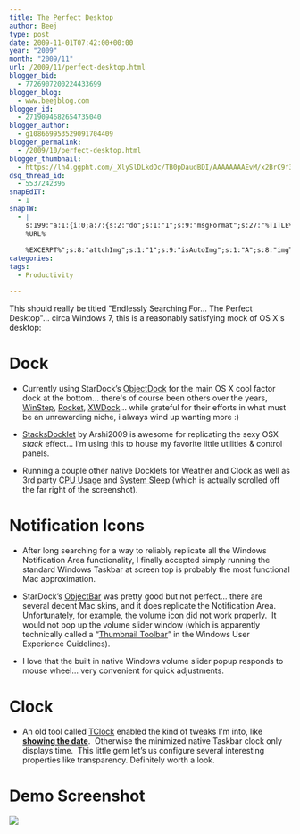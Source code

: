```yaml
---
title: The Perfect Desktop
author: Beej
type: post
date: 2009-11-01T07:42:00+00:00
year: "2009"
month: "2009/11"
url: /2009/11/perfect-desktop.html
blogger_bid:
  - 7726907200224433699
blogger_blog:
  - www.beejblog.com
blogger_id:
  - 2719094682654735040
blogger_author:
  - g108669953529091704409
blogger_permalink:
  - /2009/10/perfect-desktop.html
blogger_thumbnail:
  - https://lh4.ggpht.com/_XlySlDLkdOc/TB0pDaudBDI/AAAAAAAAEvM/x2BrC9f3rmw/image_thumb%5B3%5D.png?imgmax=800
dsq_thread_id:
  - 5537242396
snapEdIT:
  - 1
snapTW:
  - |
    s:199:"a:1:{i:0;a:7:{s:2:"do";s:1:"1";s:9:"msgFormat";s:27:"%TITLE%
    %URL%
    
    %EXCERPT%";s:8:"attchImg";s:1:"1";s:9:"isAutoImg";s:1:"A";s:8:"imgToUse";s:0:"";s:9:"isAutoURL";s:1:"A";s:8:"urlToUse";s:0:"";}}";
categories:
tags:
  - Productivity

---
```

This should really be titled "Endlessly Searching For... The Perfect Desktop"... circa Windows 7, this is a reasonably satisfying mock of OS X's desktop:

# Dock
* Currently using StarDock’s [ObjectDock](https://www.stardock.com/products/objectdock/) for the main OS X cool factor dock at the bottom... there's of course been others over the years, [WinStep](https://www.winstep.net/nexus.asp), [Rocket](https://rocketdock.com/), [XWDock](https://github.com/VolodymyrLykhonis/XWindows-Dock-2.0)... while grateful for their efforts in what must be an unrewarding niche, i always wind up wanting more :)

* [StacksDocklet](https://arshi2009.deviantart.com/art/Stack-Docklet-For-ObjectDock-103031280) by Arshi2009 is awesome for replicating the sexy OSX _stack_ effect… I’m using this to house my favorite little utilities & control panels. 

* Running a couple other native Docklets for Weather and Clock as well as 3rd party [CPU Usage](https://www.dockex.com/items/28) and [System Sleep](https://www.wincustomize.com/skins.aspx?skinid=2349&libid=29) (which is actually scrolled off the far right of the screenshot).

# Notification Icons
* After long searching for a way to reliably replicate all the Windows Notification Area functionality, I finally accepted simply running the standard Windows Taskbar at screen top is probably the most functional Mac approximation.

* StarDock’s [ObjectBar](https://www.stardock.com/products/objectbar/) was pretty good but not perfect… there are several decent Mac skins, and it does replicate the Notification Area.  Unfortunately, for example, the volume icon did not work properly.  It would not pop up the volume slider window (which is apparently technically called a “[Thumbnail Toolbar](https://msdn.microsoft.com/en-us/library/aa511446.aspx#thumbnail)” in the Windows User Experience Guidelines). 

* I love that the built in native Windows volume slider popup responds to mouse wheel… very convenient for quick adjustments.

# Clock
* An old tool called [TClock](https://web.archive.org/web/20161031011736/https://homepage1.nifty.com/kazubon/tclocklight/) enabled the kind of tweaks I'm into, like **<u>showing the date</u>**.  Otherwise the minimized native Taskbar clock only displays time.  This little gem let’s us configure several interesting properties like transparency. Definitely worth a look. 

# Demo Screenshot
![](https://user-images.githubusercontent.com/6301228/41195268-d1ae3e1c-6bde-11e8-8dd7-2fe351d26bab.png)